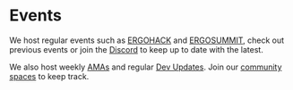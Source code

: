 # Events

We host regular events such as [ERGOHACK](/events/ergohack) and [ERGOSUMMIT](/events/ergosummit), check out previous events or join the [Discord](https://discord.gg/PFYugUgg28) to keep up to date with the latest. 


We also host weekly [AMAs](https://www.reddit.com/r/ergonauts/search?q=flair%3AAMA&restrict_sr=on&sort=relevance&t=all) and regular [Dev Updates](https://www.reddit.com/r/ergonauts/search?sort=new&restrict_sr=on&q=flair%3AWEEKLY-DEV). Join our [community spaces](https://ergoplatform.org/en/community/) to keep track.

